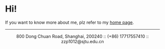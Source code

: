 # Hi! 
If you want to know more about me, plz refer to my [home page](https://zzp1012.top/).

<hr>

<center>
    800 Dong Chuan Road, Shanghai, 200240 :: (+86) 17717557410 :: zzp1012@sjtu.edu.cn
</center>
